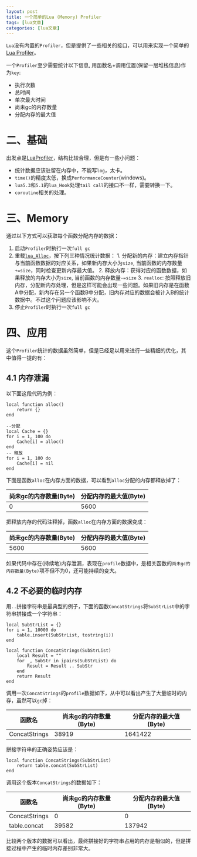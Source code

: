 ```yaml
---
layout: post
title: 一个简单的Lua (Memory) Profiler 
tags: [lua文章]
categories: [lua文章]
---
```

`Lua`没有内置的`Profiler`，但是提供了一些相关的接口，可以用来实现一个简单的[Lua
Profiler](https://github.com/qq410029478/luaprofiler)。

一个`Profiler`至少需要统计以下信息, 用函数名+调用位置(保留一层堆栈信息)作为`key`:

  * 执行次数
  * 总时间
  * 单次最大时间
  * 尚未gc的内存数量
  * 分配内存的最大值

# 二、基础

出发点是[LuaProfiler](https://github.com/LuaDist/luaprofiler)，结构比较合理，但是有一些小问题：

  * 统计数据应该驻留在内存中，不能写`log`，太卡。
  * `time()`的精度太低，换成`PerformanceCounter`(windows)。
  * `lua5.3`和`5.1`的`lua_Hook`处理`tail call`的接口不一样，需要转换一下。
  * `coroutine`相关的处理。

# 三、Memory

通过以下方式可以获取每个函数分配内存的数据：

  1. 启动`Profiler`时执行一次`full gc`
  2. 重载[`lua_Alloc`](http://www.lua.org/manual/5.3/manual.html#lua_Alloc)，按下列三种情况统计数据： 
    1. 分配新的内存：建立内存指针与当前函数数据的对应关系，如果新内存大小为`size`, 当前函数的内存数量`+=size`，同时检查更新内存最大值。
    2. 释放内存：获得对应的函数数据，如果释放的内存大小为`size`, 当前函数的内存数量`-=size`
    3. `realloc`: 按照释放旧内存，分配新内存处理，但是这样可能会出现一些问题。如果旧内存是在函数A中分配，新内存在另一个函数B中分配，旧内存对应的数据会被计入B的统计数据中。不过这个问题应该影响不大。
  3. 停止`Profiler`时执行一次`full gc`

# 四、应用

这个`Profiler`统计的数据虽然简单，但是已经足以用来进行一些精细的优化，其中值得一提的有：

## 4.1 内存泄漏

以下面这段代码为例：

    
    
    local function alloc()
        return {}
    end
    
    --分配
    local Cache = {}
    for i = 1, 100 do
        Cache[i] = alloc()
    end
    -- 释放
    for i = 1, 100 do
        Cache[i] = nil
    end

下面是函数`alloc`在内存方面的数据，可以看到`alloc`分配的内存都释放掉了：

尚未gc的内存数量(Byte) | 分配内存的最大值(Byte)  
---|---  
0 | 5600  
  
把释放内存的代码注释掉，函数`alloc`在内存方面的数据变成：

尚未gc的内存数量(Byte) | 分配内存的最大值(Byte)  
---|---  
5600 | 5600  
  
如果代码中存在(持续地)内存泄漏，表现在`profile`数据中，是相关函数的`尚未gc的内存数量(Byte)`项不但不为0，还可能持续的变大。

## 4.2 不必要的临时内存

用`..`拼接字符串是最典型的例子，下面的函数`ConcatStrings`将`SubStrList`中的字符串拼接成一个字符串：

    
    
    local SubStrList = {}
    for i = 1, 10000 do
        table.insert(SubStrList, tostring(i))
    end
    
    local function ConcatStrings(SubStrList)
        local Result = ""
        for _, SubStr in ipairs(SubStrList) do
            Result = Result .. SubStr
        end
        return Result
    end

调用一次`ConcatStrings`的`profile`数据如下，从中可以看出产生了大量临时的内存，虽然可以`gc`掉：

函数名 | 尚未gc的内存数量(Byte) | 分配内存的最大值(Byte)  
---|---|---  
ConcatStrings | 38919 | 1641422  
  
拼接字符串的正确姿势应该是：

    
    
    local function ConcatStrings(SubStrList)
        return table.concat(SubStrList)
    end

调用这个版本`ConcatStrings`的数据如下：

函数名 | 尚未gc的内存数量(Byte) | 分配内存的最大值(Byte)  
---|---|---  
ConcatStrings | 0 | 0  
table.concat | 39582 | 137942  
  
比较两个版本的数据可以看出，最终拼接好的字符串占用的内存是相似的，但是拼接过程中产生的临时内存差别非常大。